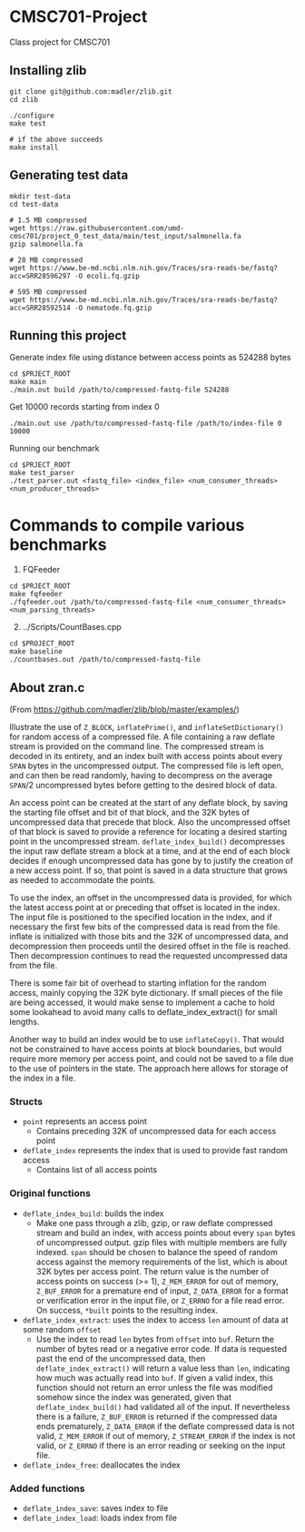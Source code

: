 # CMSC701-Project
Class project for CMSC701

## Installing zlib
```
git clone git@github.com:madler/zlib.git
cd zlib

./configure
make test

# if the above succeeds
make install
```

## Generating test data
```
mkdir test-data
cd test-data

# 1.5 MB compressed
wget https://raw.githubusercontent.com/umd-cmsc701/project_0_test_data/main/test_input/salmonella.fa
gzip salmonella.fa

# 28 MB compressed
wget https://www.be-md.ncbi.nlm.nih.gov/Traces/sra-reads-be/fastq?acc=SRR28596297 -O ecoli.fq.gzip

# 595 MB compressed
wget https://www.be-md.ncbi.nlm.nih.gov/Traces/sra-reads-be/fastq?acc=SRR28592514 -O nematode.fq.gzip
```

## Running this project


Generate index file using distance between access points as 524288 bytes 
```
cd $PRJECT_ROOT
make main
./main.out build /path/to/compressed-fastq-file 524288
```

Get 10000 records starting from index 0

```
./main.out use /path/to/compressed-fastq-file /path/to/index-file 0 10000
```

Running our benchmark
```
cd $PRJECT_ROOT
make test_parser
./test_parser.out <fastq_file> <index_file> <num_consumer_threads> <num_producer_threads>
```

# Commands to compile various benchmarks

1. FQFeeder
```unix
cd $PRJECT_ROOT
make fqfeeder
./fqfeeder.out /path/to/compressed-fastq-file <num_consumer_threads> <num_parsing_threads>
```

2. ../Scripts/CountBases.cpp
```unix
cd $PROJECT_ROOT
make baseline
./countbases.out /path/to/compressed-fastq-file
```

## About zran.c

(From https://github.com/madler/zlib/blob/master/examples/)

Illustrate the use of `Z_BLOCK`, `inflatePrime()`, and `inflateSetDictionary()`
for random access of a compressed file. A file containing a raw deflate
stream is provided on the command line. The compressed stream is decoded in
its entirety, and an index built with access points about every `SPAN` bytes
in the uncompressed output. The compressed file is left open, and can then
be read randomly, having to decompress on the average `SPAN`/2 uncompressed
bytes before getting to the desired block of data.

An access point can be created at the start of any deflate block, by saving
the starting file offset and bit of that block, and the 32K bytes of
uncompressed data that precede that block. Also the uncompressed offset of
that block is saved to provide a reference for locating a desired starting
point in the uncompressed stream. `deflate_index_build()` decompresses the
input raw deflate stream a block at a time, and at the end of each block
decides if enough uncompressed data has gone by to justify the creation of a
new access point. If so, that point is saved in a data structure that grows
as needed to accommodate the points.

To use the index, an offset in the uncompressed data is provided, for which
the latest access point at or preceding that offset is located in the index.
The input file is positioned to the specified location in the index, and if
necessary the first few bits of the compressed data is read from the file.
inflate is initialized with those bits and the 32K of uncompressed data, and
decompression then proceeds until the desired offset in the file is reached.
Then decompression continues to read the requested uncompressed data from
the file.

There is some fair bit of overhead to starting inflation for the random
access, mainly copying the 32K byte dictionary. If small pieces of the file
are being accessed, it would make sense to implement a cache to hold some
lookahead to avoid many calls to deflate_index_extract() for small lengths.

Another way to build an index would be to use `inflateCopy()`. That would not
be constrained to have access points at block boundaries, but would require
more memory per access point, and could not be saved to a file due to the
use of pointers in the state. The approach here allows for storage of the
index in a file.

### Structs

- `point` represents an access point
    - Contains preceding 32K of uncompressed data for each access point
- `deflate_index` represents the index that is used to provide fast random access
    - Contains list of all access points

### Original functions

- `deflate_index_build`: builds the index
    - Make one pass through a zlib, gzip, or raw deflate compressed stream and
build an index, with access points about every `span` bytes of uncompressed
output. gzip files with multiple members are fully indexed. `span` should be
chosen to balance the speed of random access against the memory requirements
of the list, which is about 32K bytes per access point. The return value is
the number of access points on success (>= 1), `Z_MEM_ERROR` for out of
memory, `Z_BUF_ERROR` for a premature end of input, `Z_DATA_ERROR` for a format
or verification error in the input file, or `Z_ERRNO` for a file read error.
On success, `*built` points to the resulting index.
- `deflate_index_extract`: uses the index to access `len` amount of data at some random `offset`
    - Use the index to read `len` bytes from `offset` into `buf`. Return the number of
bytes read or a negative error code. If data is requested past the end of
the uncompressed data, then `deflate_index_extract()` will return a value less
than `len`, indicating how much was actually read into `buf`. If given a valid
index, this function should not return an error unless the file was modified
somehow since the index was generated, given that `deflate_index_build()` had
validated all of the input. If nevertheless there is a failure, `Z_BUF_ERROR`
is returned if the compressed data ends prematurely, `Z_DATA_ERROR` if the
deflate compressed data is not valid, `Z_MEM_ERROR` if out of memory,
`Z_STREAM_ERROR` if the index is not valid, or `Z_ERRNO` if there is an error
reading or seeking on the input file.
- `deflate_index_free`: deallocates the index

### Added functions

- `deflate_index_save`: saves index to file
- `deflate_index_load`: loads index from file